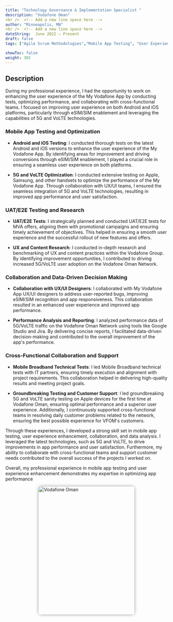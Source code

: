 ```yaml
---
title: "Technology Governance & Implementation Specialist "
description: "Vodafone Oman"
<br />  <!-- Add a new line space here -->
author: "Minneapolis, MN"
<br />  <!-- Add a new line space here -->
dateString:  June 2022 – Present
draft: false
tags: ["Agile Scrum Methodologies","Mobile App Testing", "User Experience Enhancement", "Android", "iOS", "5G", "VoLTE", "UX/UI", "Data Analysis", "Technical Testing", "Collaboration", "Data-Driven Decisions", "ChatBot Development"]

showToc: false
weight: 301
--- 
```


## Description

During my professional experience, I had the opportunity to work on enhancing the user experience of the My Vodafone App by conducting tests, optimizing performance, and collaborating with cross-functional teams. I focused on improving user experience on both Android and iOS platforms, particularly through eSIM/SIM enablement and leveraging the capabilities of 5G and VoLTE technologies.

### Mobile App Testing and Optimization

- **Android and iOS Testing**: I conducted thorough tests on the latest Android and iOS versions to enhance the user experience of the My Vodafone App. By identifying areas for improvement and driving conversions through eSIM/SIM enablement, I played a crucial role in ensuring a seamless user experience on both platforms.

- **5G and VoLTE Optimization**: I conducted extensive testing on Apple, Samsung, and other handsets to optimize the performance of the My Vodafone App. Through collaboration with UX/UI teams, I ensured the seamless integration of 5G and VoLTE technologies, resulting in improved app performance and user satisfaction.

### UAT/E2E Testing and Research

- **UAT/E2E Tests**: I strategically planned and conducted UAT/E2E tests for MVA offers, aligning them with promotional campaigns and ensuring timely achievement of objectives. This helped in ensuring a smooth user experience and the successful rollout of new features and offers.

- **UX and Content Research**: I conducted in-depth research and benchmarking of UX and content practices within the Vodafone Group. By identifying improvement opportunities, I contributed to driving increased 5G/VoLTE user adoption on the Vodafone Oman Network.

### Collaboration and Data-Driven Decision Making

- **Collaboration with UX/UI Designers**: I collaborated with My Vodafone App UX/UI designers to address user-reported bugs, improving eSIM/SIM recognition and app responsiveness. This collaboration resulted in an enhanced user experience and improved app performance.

- **Performance Analysis and Reporting**: I analyzed performance data of 5G/VoLTE traffic on the Vodafone Oman Network using tools like Google Studio and Jira. By delivering concise reports, I facilitated data-driven decision-making and contributed to the overall improvement of the app's performance.

### Cross-Functional Collaboration and Support

- **Mobile Broadband Technical Tests**: I led Mobile Broadband technical tests with IT partners, ensuring timely execution and alignment with project requirements. This collaboration helped in delivering high-quality results and meeting project goals.

- **Groundbreaking Testing and Customer Support**: I led groundbreaking 5G and VoLTE sanity testing on Apple devices for the first time at Vodafone Oman, ensuring optimal performance and a superior user experience. Additionally, I continuously supported cross-functional teams in resolving daily customer problems related to the network, ensuring the best possible experience for VFOM's customers.

Through these experiences, I developed a strong skill set in mobile app testing, user experience enhancement, collaboration, and data analysis. I leveraged the latest technologies, such as 5G and VoLTE, to drive improvements in app performance and user satisfaction. Furthermore, my ability to collaborate with cross-functional teams and support customer needs contributed to the overall success of the projects I worked on.

Overall, my professional experience in mobile app testing and user experience enhancement demonstrates my expertise in optimizing app performance

<img src="/experience/16bit/vf.jpg" alt="Vodafone Oman" style="width:300px; height:400px; display:block; margin:auto; border-radius: 10px; box-shadow: 0 0 10px rgba(0, 0, 0, 0.3);">



